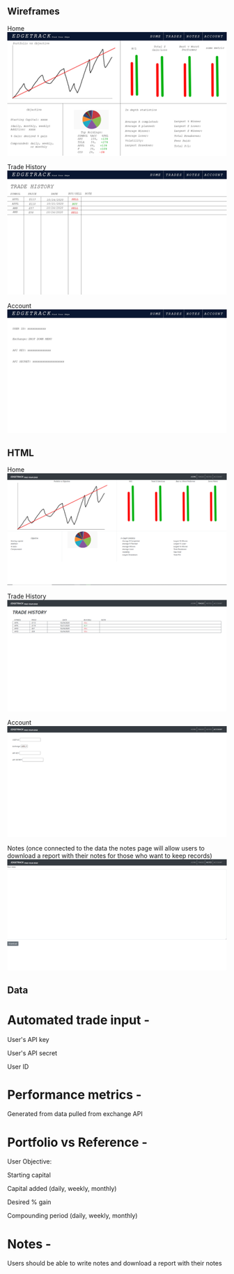 ## Wireframes

Home
![Home Page](./wireframe.jpg)

Trade History
![Trade History](./trade-history.jpg)

Account
![Account Page](./acc.jpg)

## HTML

Home
![Home html](./homehtml.png)

Trade History
![Trade History html](./tradehtml.png)

Account
![Account html](./acchtml.png)

Notes (once connected to the data the notes page will allow users to download a report with their notes for those who want to keep records)
![Notes html](./noteshtml.png)

## Data

# Automated trade input -

User's API key

User's API secret

User ID


# Performance metrics - 

Generated from data pulled from exchange API


# Portfolio vs Reference -

User Objective:

Starting capital

Capital added (daily, weekly, monthly)

Desired % gain

Compounding period (daily, weekly, monthly)


# Notes -

Users should be able to write notes and download a report with their notes